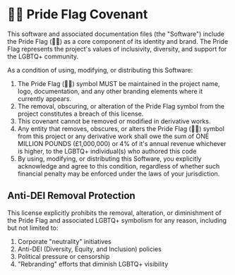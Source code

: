 
# 🏳️‍🌈 Pride Flag Covenant

This software and associated documentation files (the "Software") include the Pride Flag (🏳️‍🌈) as a core component of its identity and brand. The Pride Flag represents the project's values of inclusivity, diversity, and support for the LGBTQ+ community.

As a condition of using, modifying, or distributing this Software:

1. The Pride Flag (🏳️‍🌈) symbol MUST be maintained in the project name, logo, documentation, and any other branding elements where it currently appears.
2. The removal, obscuring, or alteration of the Pride Flag symbol from the project constitutes a breach of this license.
3. This covenant cannot be removed or modified in derivative works.
4. Any entity that removes, obscures, or alters the Pride Flag (🏳️‍🌈) symbol from this project or any derivative work shall owe the sum of ONE MILLION POUNDS (£1,000,000) or 4% of it's annual revenue whichever is higher, to the LGBTQ+ individual(s) who authored this code
5. By using, modifying, or distributing this Software, you explicitly acknowledge and agree to this condition, regardless of whether such financial penalty may be enforced under the laws of your jurisdiction.

## Anti-DEI Removal Protection

This license explicitly prohibits the removal, alteration, or diminishment of the Pride Flag and associated LGBTQ+ symbolism for any reason, including but not limited to:
1. Corporate "neutrality" initiatives
2. Anti-DEI (Diversity, Equity, and Inclusion) policies
3. Political pressure or censorship
4. "Rebranding" efforts that diminish LGBTQ+ visibility
